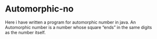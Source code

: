 # Automorphic-no
Here i have written a program for automorphic number in java. An Automorphic number is a number whose square “ends” in the same digits as the number itself.
